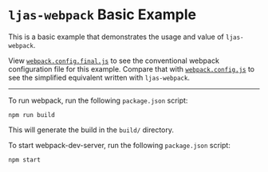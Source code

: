 # `ljas-webpack` Basic Example

This is a basic example that demonstrates the usage and value of `ljas-webpack`.

View [`webpack.config.final.js`](./webpack.config.final.js) to see the conventional webpack configuration file for this example. Compare that with [`webpack.config.js`](./webpack.config.js) to see the simplified equivalent written with `ljas-webpack`.

---

To run webpack, run the following `package.json` script:

```console
npm run build
```

This will generate the build in the `build/` directory.

To start webpack-dev-server, run the following `package.json` script:

```console
npm start
```
